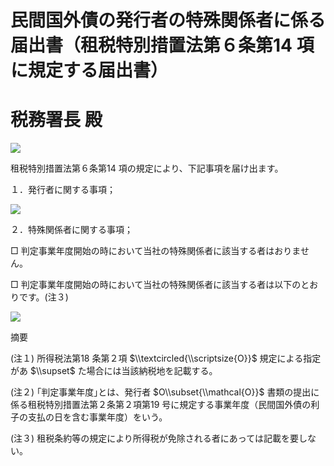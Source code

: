 # 民間国外債の発行者の特殊関係者に係る届出書（租税特別措置法第６条第14 項に規定する届出書）

# 税務署長 殿

![](https://www.nta.go.jp/tmp/5b6aaad2-43aa-42f8-85d6-54c575a2ad0e/images/e9c8f9f8fd4e52991711df74e19b4e6536ed9523f4f8b1bdb3e6eaa48fb85d3c.jpg)

租税特別措置法第６条第14 項の規定により、下記事項を届け出ます。

１．発行者に関する事項；

![](https://www.nta.go.jp/tmp/5b6aaad2-43aa-42f8-85d6-54c575a2ad0e/images/f458600382e502bd2fac7f420f550282df3182afba9248f1191a501bcf6b805f.jpg)

２．特殊関係者に関する事項；

□ 判定事業年度開始の時において当社の特殊関係者に該当する者はおりません。

□ 判定事業年度開始の時において当社の特殊関係者に該当する者は以下のとおりです。(注３)

![](https://www.nta.go.jp/tmp/5b6aaad2-43aa-42f8-85d6-54c575a2ad0e/images/152cd15018f65aa222f87356338addf9d3241e2b46734cab5324acc3480b6ce4.jpg)

摘要

(注１) 所得税法第18 条第２項 $\\textcircled{\\scriptsize{O}}$ 規定による指定があ $\\supset$ た場合には当該納税地を記載する。

(注２) ｢判定事業年度｣とは、発行者 $O\\subset{\\mathcal{O}}$ 書類の提出に係る租税特別措置法第２条第２項第19 号に規定する事業年度（民間国外債の利子の支払の日を含む事業年度）をいう。

(注３) 租税条約等の規定により所得税が免除される者にあっては記載を要しない。